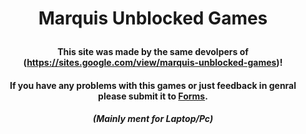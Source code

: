 # <p align=center>Marquis Unblocked Games
#### <p align=center>This site was made by the same devolpers of (https://sites.google.com/view/marquis-unblocked-games)!</f1> 
#### <p align=center>If you have any problems with this games or just feedback in genral please submit it to [Forms](https://forms.gle/1tfBYacRa1LNssa89).
##### <p align=center>(Mainly ment for Laptop/Pc)
